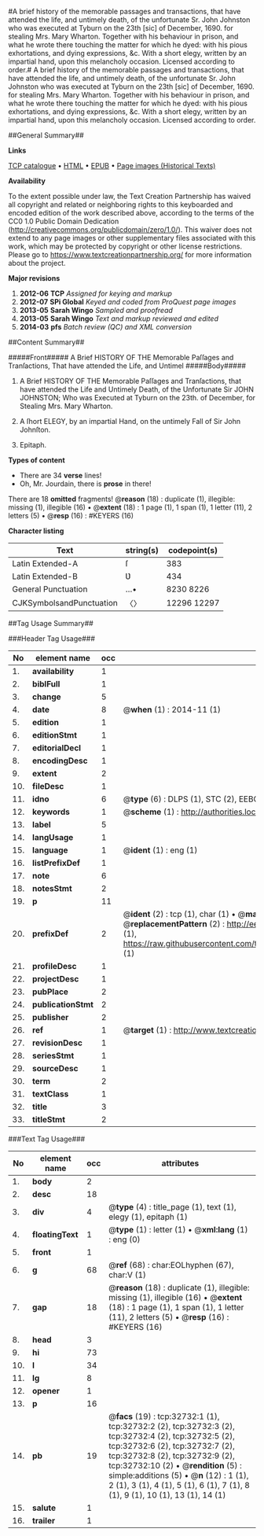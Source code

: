 #A brief history of the memorable passages and transactions, that have attended the life, and untimely death, of the unfortunate Sr. John Johnston who was executed at Tyburn on the 23th [sic] of December, 1690. for stealing Mrs. Mary Wharton. Together with his behaviour in prison, and what he wrote there touching the matter for which he dyed: with his pious exhortations, and dying expressions, &c. With a short elegy, written by an impartial hand, upon this melancholy occasion. Licensed according to order.#
A brief history of the memorable passages and transactions, that have attended the life, and untimely death, of the unfortunate Sr. John Johnston who was executed at Tyburn on the 23th [sic] of December, 1690. for stealing Mrs. Mary Wharton. Together with his behaviour in prison, and what he wrote there touching the matter for which he dyed: with his pious exhortations, and dying expressions, &c. With a short elegy, written by an impartial hand, upon this melancholy occasion. Licensed according to order.

##General Summary##

**Links**

[TCP catalogue](http://www.ota.ox.ac.uk/tcp/)  • 
[HTML](http://tei.it.ox.ac.uk/tcp/Texts-HTML/free/A46/A46982.html)  • 
[EPUB](http://tei.it.ox.ac.uk/tcp/Texts-EPUB/free/A46/A46982.epub) • 
[Page images (Historical Texts)](https://historicaltexts.jisc.ac.uk/eebo-99828305e)

**Availability**

To the extent possible under law, the Text Creation Partnership has waived all copyright and related or neighboring rights to this keyboarded and encoded edition of the work described above, according to the terms of the CC0 1.0 Public Domain Dedication (http://creativecommons.org/publicdomain/zero/1.0/). This waiver does not extend to any page images or other supplementary files associated with this work, which may be protected by copyright or other license restrictions. Please go to https://www.textcreationpartnership.org/ for more information about the project.

**Major revisions**

1. __2012-06__ __TCP__ *Assigned for keying and markup*
1. __2012-07__ __SPi Global__ *Keyed and coded from ProQuest page images*
1. __2013-05__ __Sarah Wingo__ *Sampled and proofread*
1. __2013-05__ __Sarah Wingo__ *Text and markup reviewed and edited*
1. __2014-03__ __pfs__ *Batch review (QC) and XML conversion*

##Content Summary##

#####Front#####
A Brief HISTORY OF THE Memorable Paſſages and Tranſactions, That have attended the Life, and Untimel
#####Body#####

1. A Brief HISTORY OF THE Memorable Paſſages and Tranſactions, that have attended the Life and Untimely Death, of the Unfortunate Sir JOHN JOHNSTON; Who was Executed at Tyburn on the 23th. of December, for Stealing Mrs. Mary Wharton.

1. A ſhort ELEGY, by an impartial Hand, on the untimely Fall of Sir John Johnſton.

1. Epitaph.

**Types of content**

  * There are 34 **verse** lines!
  * Oh, Mr. Jourdain, there is **prose** in there!

There are 18 **omitted** fragments! 
 @__reason__ (18) : duplicate (1), illegible: missing (1), illegible (16)  •  @__extent__ (18) : 1 page (1), 1 span (1), 1 letter (11), 2 letters (5)  •  @__resp__ (16) : #KEYERS (16)

**Character listing**


|Text|string(s)|codepoint(s)|
|---|---|---|
|Latin Extended-A|ſ|383|
|Latin Extended-B|Ʋ|434|
|General Punctuation|…•|8230 8226|
|CJKSymbolsandPunctuation|〈〉|12296 12297|

##Tag Usage Summary##

###Header Tag Usage###

|No|element name|occ|attributes|
|---|---|---|---|
|1.|__availability__|1||
|2.|__biblFull__|1||
|3.|__change__|5||
|4.|__date__|8| @__when__ (1) : 2014-11 (1)|
|5.|__edition__|1||
|6.|__editionStmt__|1||
|7.|__editorialDecl__|1||
|8.|__encodingDesc__|1||
|9.|__extent__|2||
|10.|__fileDesc__|1||
|11.|__idno__|6| @__type__ (6) : DLPS (1), STC (2), EEBO-CITATION (1), PROQUEST (1), VID (1)|
|12.|__keywords__|1| @__scheme__ (1) : http://authorities.loc.gov/ (1)|
|13.|__label__|5||
|14.|__langUsage__|1||
|15.|__language__|1| @__ident__ (1) : eng (1)|
|16.|__listPrefixDef__|1||
|17.|__note__|6||
|18.|__notesStmt__|2||
|19.|__p__|11||
|20.|__prefixDef__|2| @__ident__ (2) : tcp (1), char (1)  •  @__matchPattern__ (2) : ([0-9\-]+):([0-9IVX]+) (1), (.+) (1)  •  @__replacementPattern__ (2) : http://eebo.chadwyck.com/downloadtiff?vid=$1&page=$2 (1), https://raw.githubusercontent.com/textcreationpartnership/Texts/master/tcpchars.xml#$1 (1)|
|21.|__profileDesc__|1||
|22.|__projectDesc__|1||
|23.|__pubPlace__|2||
|24.|__publicationStmt__|2||
|25.|__publisher__|2||
|26.|__ref__|1| @__target__ (1) : http://www.textcreationpartnership.org/docs/. (1)|
|27.|__revisionDesc__|1||
|28.|__seriesStmt__|1||
|29.|__sourceDesc__|1||
|30.|__term__|2||
|31.|__textClass__|1||
|32.|__title__|3||
|33.|__titleStmt__|2||


###Text Tag Usage###

|No|element name|occ|attributes|
|---|---|---|---|
|1.|__body__|2||
|2.|__desc__|18||
|3.|__div__|4| @__type__ (4) : title_page (1), text (1), elegy (1), epitaph (1)|
|4.|__floatingText__|1| @__type__ (1) : letter (1)  •  @__xml:lang__ (1) : eng (0)|
|5.|__front__|1||
|6.|__g__|68| @__ref__ (68) : char:EOLhyphen (67), char:V (1)|
|7.|__gap__|18| @__reason__ (18) : duplicate (1), illegible: missing (1), illegible (16)  •  @__extent__ (18) : 1 page (1), 1 span (1), 1 letter (11), 2 letters (5)  •  @__resp__ (16) : #KEYERS (16)|
|8.|__head__|3||
|9.|__hi__|73||
|10.|__l__|34||
|11.|__lg__|8||
|12.|__opener__|1||
|13.|__p__|16||
|14.|__pb__|19| @__facs__ (19) : tcp:32732:1 (1), tcp:32732:2 (2), tcp:32732:3 (2), tcp:32732:4 (2), tcp:32732:5 (2), tcp:32732:6 (2), tcp:32732:7 (2), tcp:32732:8 (2), tcp:32732:9 (2), tcp:32732:10 (2)  •  @__rendition__ (5) : simple:additions (5)  •  @__n__ (12) : 1 (1), 2 (1), 3 (1), 4 (1), 5 (1), 6 (1), 7 (1), 8 (1), 9 (1), 10 (1), 13 (1), 14 (1)|
|15.|__salute__|1||
|16.|__trailer__|1||
